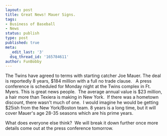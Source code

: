 ```yaml
---
layout: post
title: Great News! Mauer Signs.
tags:
- Business of Baseball
- News
status: publish
type: post
published: true
meta:
  _edit_last: '3'
  dsq_thread_id: '165784611'
author: FunBobby
---
```

The Twins have agreed to terms with starting catcher Joe Mauer. The deal is reportedly 8 years, $184 million with a full no trade clause.   A press conference is scheduled for Monday night at the Twins complex in Ft. Myers. This is great news people.  The average annual value is $23 million, a hair more than Texiera is making in New York.  If there was a hometown discount, there wasn't much of one.  I would imagine he would be getting $25ish from the New York/Boston team. 8 years is a long time, but it will cover Mauer's age 28-35 seasons which are his prime years.

What does everyone else think?  We will break it down further once more details come out at the press conference tomorrow.
